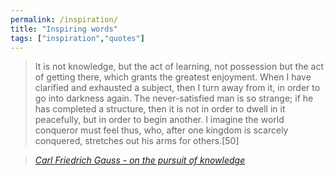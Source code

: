 ```yaml
---
permalink: /inspiration/
title: "Inspiring words"
tags: ["inspiration","quotes"]
---
```


> It is not knowledge, but the act of learning, not possession but the act of getting there, which grants the greatest enjoyment. When I have clarified and exhausted a subject, then I turn away from it, in order to go into darkness again. The never-satisfied man is so strange; if he has completed a structure, then it is not in order to dwell in it peacefully, but in order to begin another. I imagine the world conqueror must feel thus, who, after one kingdom is scarcely conquered, stretches out his arms for others.[50]
  
> <cite><a href="https://en.wikipedia.org/wiki/Carl_Friedrich_Gauss">Carl Friedrich Gauss - on the pursuit of knowledge </a></cite>

